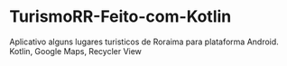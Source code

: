 # TurismoRR-Feito-com-Kotlin
Aplicativo alguns lugares turisticos de Roraima para plataforma Android.
Kotlin, Google Maps, Recycler View
